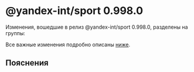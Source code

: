 # @yandex-int/sport 0.998.0

<!-- ЧЕЛОВЕЧЕСКОЕ ВСТУПЛЕНИЕ -->

Изменения, вошедшие в релиз @yandex-int/sport 0.998.0, разделены на группы:

Все важные изменения подробно описаны [ниже](#Пояснения).

## Пояснения

